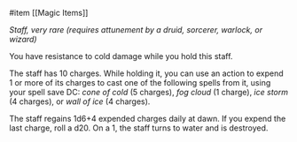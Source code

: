  #item [[Magic Items]]

*Staff, very rare (requires attunement by a druid, sorcerer, warlock, or wizard)*

You have resistance to cold damage while you hold this staff.

The staff has 10 charges. While holding it, you can use an action to expend 1 or more of its charges to cast one of the following spells from it, using your spell save DC: *cone of cold* (5 charges), *fog cloud* (1 charge), *ice storm* (4 charges), or *wall of ice* (4 charges).

The staff regains 1d6+4 expended charges daily at dawn. If you expend the last charge, roll a d20. On a 1, the staff turns to water and is destroyed.
